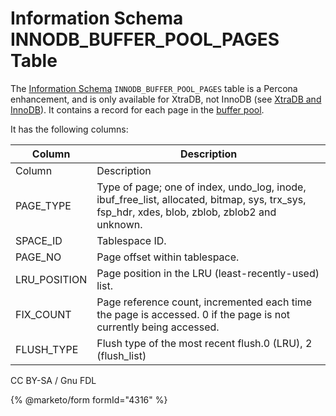 # Information Schema INNODB\_BUFFER\_POOL\_PAGES Table

The [Information Schema](../../) `INNODB_BUFFER_POOL_PAGES` table is a Percona enhancement, and is only available for XtraDB, not InnoDB (see [XtraDB and InnoDB](../../../../../../storage-engines/innodb/)). It contains a record for each page in the [buffer pool](../../../../../../storage-engines/innodb/innodb-buffer-pool.md).

It has the following columns:

| Column        | Description                                                                                                                                        |
| ------------- | -------------------------------------------------------------------------------------------------------------------------------------------------- |
| Column        | Description                                                                                                                                        |
| PAGE\_TYPE    | Type of page; one of index, undo\_log, inode, ibuf\_free\_list, allocated, bitmap, sys, trx\_sys, fsp\_hdr, xdes, blob, zblob, zblob2 and unknown. |
| SPACE\_ID     | Tablespace ID.                                                                                                                                     |
| PAGE\_NO      | Page offset within tablespace.                                                                                                                     |
| LRU\_POSITION | Page position in the LRU (least-recently-used) list.                                                                                               |
| FIX\_COUNT    | Page reference count, incremented each time the page is accessed. 0 if the page is not currently being accessed.                                   |
| FLUSH\_TYPE   | Flush type of the most recent flush.0 (LRU), 2 (flush\_list)                                                                                       |

CC BY-SA / Gnu FDL

{% @marketo/form formId="4316" %}
